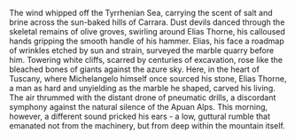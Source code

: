 The wind whipped off the Tyrrhenian Sea, carrying the scent of salt and brine across the sun-baked hills of Carrara. Dust devils danced through the skeletal remains of olive groves, swirling around Elias Thorne, his calloused hands gripping the smooth handle of his hammer.  Elias, his face a roadmap of wrinkles etched by sun and strain, surveyed the marble quarry before him.  Towering white cliffs, scarred by centuries of excavation, rose like the bleached bones of giants against the azure sky. Here, in the heart of Tuscany, where Michelangelo himself once sourced his stone, Elias Thorne, a man as hard and unyielding as the marble he shaped, carved his living. The air thrummed with the distant drone of pneumatic drills, a discordant symphony against the natural silence of the Apuan Alps. This morning, however, a different sound pricked his ears - a low, guttural rumble that emanated not from the machinery, but from deep within the mountain itself.
